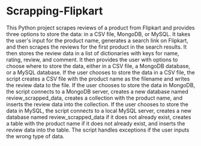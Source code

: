 # Scrapping-Flipkart
This Python project scrapes reviews of a product from Flipkart and provides three options to store the data: in a CSV file, MongoDB, or MySQL. It takes the user's input for the product name, generates a search link on Flipkart, and then scrapes the reviews for the first product in the search results.
It then stores the review data in a list of dictionaries with keys for name, rating, review, and comment.
It then provides the user with options to choose where to store the data, either in a CSV file, a MongoDB database, or a MySQL database.
If the user chooses to store the data in a CSV file, the script creates a CSV file with the product name as the filename and writes the review data to the file.
If the user chooses to store the data in MongoDB, the script connects to a MongoDB server, creates a new database named review_scrapped_data, creates a collection with the product name, and inserts the review data into the collection.
If the user chooses to store the data in MySQL, the script connects to a local MySQL server, creates a new database named review_scrapped_data if it does not already exist, creates a table with the product name if it does not already exist, and inserts the review data into the table.
The script handles exceptions if the user inputs the wrong type of data.
